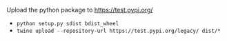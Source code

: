 Upload the python package to https://test.pypi.org/

* `python setup.py sdist bdist_wheel`
* `twine upload --repository-url https://test.pypi.org/legacy/ dist/*`
